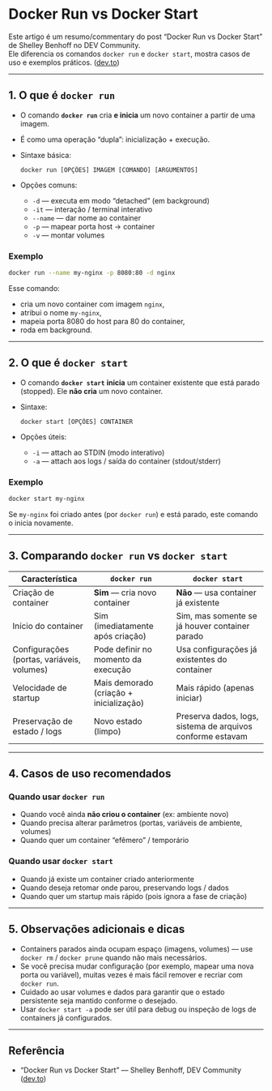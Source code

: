 # Docker Run vs Docker Start

Este artigo é um resumo/commentary do post “Docker Run vs Docker Start” de Shelley Benhoff no DEV Community.  
Ele diferencia os comandos `docker run` e `docker start`, mostra casos de uso e exemplos práticos. ([dev.to](https://dev.to/sbenhoff/docker-run-vs-docker-start-3gcm))  

---

## 1. O que é `docker run`

- O comando **`docker run`** cria **e inicia** um novo container a partir de uma imagem.  
- É como uma operação “dupla”: inicialização + execução.  
- Sintaxe básica:

  ```
  docker run [OPÇÕES] IMAGEM [COMANDO] [ARGUMENTOS]
  ```

- Opções comuns:
  - `-d` — executa em modo “detached” (em background)  
  - `-it` — interação / terminal interativo  
  - `--name` — dar nome ao container  
  - `-p` — mapear porta host → container  
  - `-v` — montar volumes  

### Exemplo

```bash
docker run --name my-nginx -p 8080:80 -d nginx
```

Esse comando:
- cria um novo container com imagem `nginx`,
- atribui o nome `my-nginx`,
- mapeia porta 8080 do host para 80 do container,
- roda em background.

---

## 2. O que é `docker start`

- O comando **`docker start`** **inicia** um container existente que está parado (stopped). Ele **não cria** um novo container.  
- Sintaxe:

  ```
  docker start [OPÇÕES] CONTAINER
  ```

- Opções úteis:
  - `-i` — attach ao STDIN (modo interativo)  
  - `-a` — attach aos logs / saída do container (stdout/stderr)  

### Exemplo

```bash
docker start my-nginx
```

Se `my-nginx` foi criado antes (por `docker run`) e está parado, este comando o inicia novamente.  

---

## 3. Comparando `docker run` vs `docker start`

| Característica | `docker run` | `docker start` |
|----------------|---------------------------|--------------------------------|
| Criação de container | **Sim** — cria novo container | **Não** — usa container já existente |
| Início do container | Sim (imediatamente após criação) | Sim, mas somente se já houver container parado |
| Configurações (portas, variáveis, volumes) | Pode definir no momento da execução | Usa configurações já existentes do container |
| Velocidade de startup | Mais demorado (criação + inicialização) | Mais rápido (apenas iniciar) |
| Preservação de estado / logs | Novo estado (limpo) | Preserva dados, logs, sistema de arquivos conforme estavam |

---

## 4. Casos de uso recomendados

### Quando usar `docker run`

- Quando você ainda **não criou o container** (ex: ambiente novo)  
- Quando precisa alterar parâmetros (portas, variáveis de ambiente, volumes)  
- Quando quer um container “efêmero” / temporário  

### Quando usar `docker start`

- Quando já existe um container criado anteriormente  
- Quando deseja retomar onde parou, preservando logs / dados  
- Quando quer um startup mais rápido (pois ignora a fase de criação)  

---

## 5. Observações adicionais e dicas

- Containers parados ainda ocupam espaço (imagens, volumes) — use `docker rm` / `docker prune` quando não mais necessários.  
- Se você precisa mudar configuração (por exemplo, mapear uma nova porta ou variável), muitas vezes é mais fácil remover e recriar com `docker run`.  
- Cuidado ao usar volumes e dados para garantir que o estado persistente seja mantido conforme o desejado.  
- Usar `docker start -a` pode ser útil para debug ou inspeção de logs de containers já configurados.

---

## Referência

- “Docker Run vs Docker Start” — Shelley Benhoff, DEV Community ([dev.to](https://dev.to/sbenhoff/docker-run-vs-docker-start-3gcm))  
